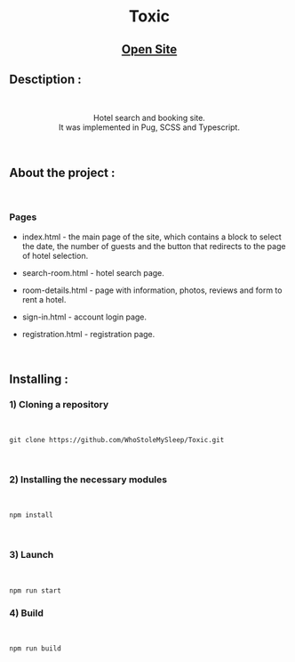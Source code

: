 <h1 align="center">Toxic</h1>
<h2 align="center">

[Open Site](https://whostolemysleep.github.io/Toxic/)

</h2>

## Desctiption :

<br>
<p align="center">
Hotel search and booking site.
<br>
It was implemented in Pug, SCSS and Typescript.
</p>

<br>

## About the project :

<br>

### Pages
- index.html - the main page of the site, which contains a block to select the date, the number of guests and the button that redirects to the page of hotel selection.

- search-room.html - hotel search page.

- room-details.html - page with information, photos, reviews and form to rent a hotel.

- sign-in.html - account login page.

- registration.html - registration page. 

<br>

## Installing :

### 1) Cloning a repository

<br>

```
git clone https://github.com/WhoStoleMySleep/Toxic.git
```

<br>

### 2) Installing the necessary modules

<br>

```
npm install
```

<br>

### 3) Launch

<br>

```
npm run start
```

### 4) Build

<br>

```
npm run build
```
